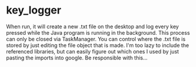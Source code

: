 # key_logger
When run, it will create a new .txt file on the desktop and log every key pressed while the Java program is running in the background. 
This process can only be closed via TaskManager. You can control where the .txt file is stored by just editing the file object that is made.
I'm too lazy to include the referenced libraries, but can easily figure out which ones I used by just pasting the imports into google. 
Be responsible with this...
